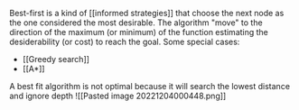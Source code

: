 Best-first is a kind of [[informed strategies]] that choose the next node as the one considered the most desirable.
The algorithm "move" to the direction of the maximum (or minimum) of the function estimating the desiderability (or cost) to reach the goal.
Some special cases:
- [[Greedy search]]
- [[A*]]

A best fit algorithm is not optimal because it will search the lowest distance and ignore depth
![[Pasted image 20221204000448.png]]